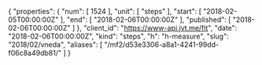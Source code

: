 {
  "properties": {
    "num": [
      1524
    ],
    "unit": [
      "steps"
    ],
    "start": [
      "2018-02-05T00:00:00Z"
    ],
    "end": [
      "2018-02-06T00:00:00Z"
    ],
    "published": [
      "2018-02-06T00:00:00Z"
    ]
  },
  "client_id": "https://www-api.jvt.me/fit",
  "date": "2018-02-06T00:00:00Z",
  "kind": "steps",
  "h": "h-measure",
  "slug": "2018/02/vneda",
  "aliases": [
    "/mf2/d53e3306-a8a1-4241-99dd-f06c8a49db81/"
  ]
}
